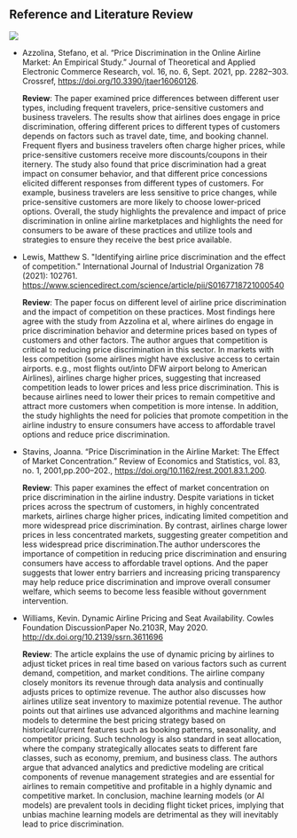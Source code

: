 ## Reference and Literature Review

<img src="https://contenthub-static.grammarly.com/blog/wp-content/uploads/2021/09/literature-review.jpeg">

* Azzolina, Stefano, et al. “Price Discrimination in the Online Airline Market: An Empirical Study.” Journal of Theoretical and Applied Electronic Commerce Research, vol. 16, no. 6, Sept. 2021, pp. 2282–303. Crossref, https://doi.org/10.3390/jtaer16060126.

    **Review**: The paper examined price differences between different user types, including frequent travelers, price-sensitive customers and business travelers. The results show that airlines does engage in price discrimination, offering different prices to different types of customers depends on factors such as travel date, time, and booking channel. Frequent flyers and business travelers often charge higher prices, while price-sensitive customers receive more discounts/coupons in their iternery. The study also found that price discrimination had a great impact on consumer behavior, and that different price concessions elicited different responses from different types of customers. For example, business travelers are less sensitive to price changes, while price-sensitive customers are more likely to choose lower-priced options. Overall, the study highlights the prevalence and impact of price discrimination in online airline marketplaces and highlights the need for consumers to be aware of these practices and utilize tools and strategies to ensure they receive the best price available.
    
    
    
* Lewis, Matthew S. "Identifying airline price discrimination and the effect of competition." International Journal of Industrial Organization 78 (2021): 102761. https://www.sciencedirect.com/science/article/pii/S0167718721000540 

    **Review**: The paper focus on different level of airline price discrimination and the impact of competition on these practices. Most findings here agree with the study from Azzolina et al, where airlines do engage in price discrimination behavior and determine prices based on types of customers and other factors. The author argues that competition is critical to reducing price discrimination in this sector. In markets with less competition (some airlines might have exclusive access to certain airports. e.g., most flights out/into DFW airport belong to American Airlines), airlines charge higher prices, suggesting that increased competition leads to lower prices and less price discrimination. This is because airlines need to lower their prices to remain competitive and attract more customers when competition is more intense. In addition, the study highlights the need for policies that promote competition in the airline industry to ensure consumers have access to affordable travel options and reduce price discrimination.


* Stavins, Joanna. “Price Discrimination in the Airline Market: The Effect of Market Concentration.” Review of Economics and Statistics, vol. 83, no. 1, 2001,pp.200–202., https://doi.org/10.1162/rest.2001.83.1.200.

    **Review**: This paper examines the effect of market concentration on price discrimination in the airline industry. Despite variations in ticket prices across the spectrum of customers, in highly concentrated markets, airlines charge higher prices, indicating limited competition and more widespread price discrimination. By contrast, airlines charge lower prices in less concentrated markets, suggesting greater competition and less widespread price discrimination.The author underscores the importance of competition in reducing price discrimination and ensuring consumers have access to affordable travel options. And the paper suggests that lower entry barriers and increasing pricing transparency may help reduce price discrimination and improve overall consumer welfare, which seems to become less feasible without government intervention.



* Williams, Kevin. Dynamic Airline Pricing and Seat Availability. Cowles Foundation DiscussionPaper No.2103R, May 2020. http://dx.doi.org/10.2139/ssrn.3611696 

    **Review**: The article explains the use of dynamic pricing by airlines to adjust ticket prices in real time based on various factors such as current demand, competition, and market conditions. The airline company closely monitors its revenue through data analysis and continually adjusts prices to optimize revenue. The author also discusses how airlines utilize seat inventory to maximize potential revenue.
    The author points out that airlines use advanced algorithms and machine learning models to determine the best pricing strategy based on historical/current features such as booking patterns, seasonality, and competitor pricing. Such technology is also standard in seat allocation, where the company strategically allocates seats to different fare classes, such as economy, premium, and business class. The authors argue that advanced analytics and predictive modeling are critical components of revenue management strategies and are essential for airlines to remain competitive and profitable in a highly dynamic and competitive market.
    In conclusion, machine learning models (or AI models) are prevalent tools in deciding flight ticket prices, implying that unbias machine learning models are detrimental as they will inevitably lead to price discrimination.